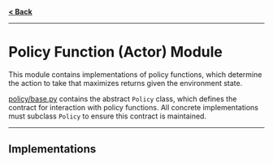 [**< Back**](../README.md)

---

# Policy Function (Actor) Module

This module contains implementations of policy functions, which determine the action to take that maximizes returns given the environment state.

[policy/base.py](./base.py) contains the abstract `Policy` class, which defines the contract for interaction with policy functions. All concrete implementations must subclass `Policy` to ensure this contract is maintained.

---

## Implementations

### 


